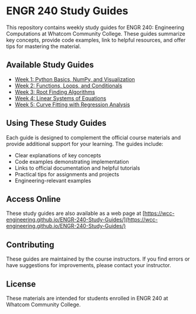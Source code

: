 # ENGR 240 Study Guides

This repository contains weekly study guides for ENGR 240: Engineering Computations at Whatcom Community College. These guides summarize key concepts, provide code examples, link to helpful resources, and offer tips for mastering the material.

## Available Study Guides

- [Week 1: Python Basics, NumPy, and Visualization](week1-study-guide.md)
- [Week 2: Functions, Loops, and Conditionals](week2-study-guide.md)
- [Week 3: Root Finding Algorithms](week3-study-guide.md)
- [Week 4: Linear Systems of Equations](week4-study-guide.md)
- [Week 5: Curve Fitting with Regression Analysis](week5-study-guide.md)

## Using These Study Guides

Each guide is designed to complement the official course materials and provide additional support for your learning. The guides include:

- Clear explanations of key concepts
- Code examples demonstrating implementation
- Links to official documentation and helpful tutorials
- Practical tips for assignments and projects
- Engineering-relevant examples

## Access Online

These study guides are also available as a web page at [https://wcc-engineering.github.io/ENGR-240-Study-Guides/](https://wcc-engineering.github.io/ENGR-240-Study-Guides/)

## Contributing

These guides are maintained by the course instructors. If you find errors or have suggestions for improvements, please contact your instructor.

## License

These materials are intended for students enrolled in ENGR 240 at Whatcom Community College.
